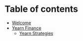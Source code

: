# Table of contents

* [Welcome](README.md)
* [Yearn Finance](yearn-finance/README.md)
  * [Yearn Strategies](yearn-finance/yearn-strategies-explained.md)

